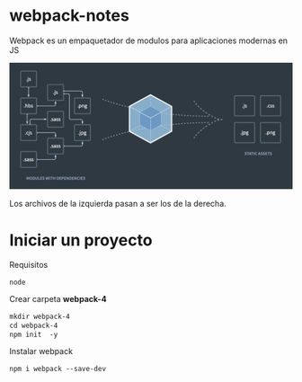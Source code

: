 # webpack-notes

Webpack es un empaquetador de modulos para aplicaciones modernas en JS

![webpack](https://raw.githubusercontent.com/solisjoaquin/webpack-notes/main/webpack.png)

Los archivos de la izquierda pasan a ser los de la derecha.

# Iniciar un proyecto 

Requisitos

```
node
```

Crear carpeta **webpack-4**

```
mkdir webpack-4
cd webpack-4
npm init  -y
```
Instalar webpack

```
npm i webpack --save-dev
```

